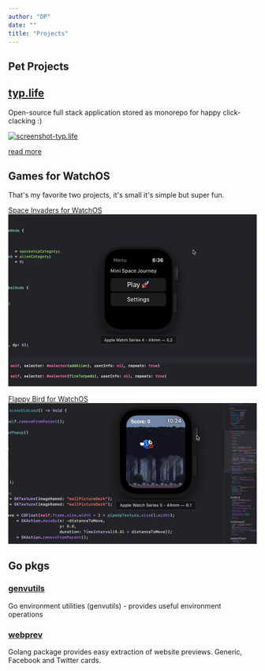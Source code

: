 ```yaml
---
author: "DP"
date: ""
title: "Projects"
---
```


## Pet Projects

## [typ.life](https://typ.life)

Open-source full stack application stored as monorepo for happy click-clacking :)

[![screenshot-typ.life](/img/typ.life/screenshot-typ.life.jpg)](https://github.com/lalabuy948/typing)

[read more](/posts/typ.life/)

## Games for WatchOS

That's my favorite two projects, it's small it's simple but super fun.

[Space Invaders for WatchOS ![gameplay](https://github.com/lalabuy948/MiniSpaceJourney/raw/develop/github/0.0.1/record-0.0.1.gif)](https://github.com/lalabuy948/MiniSpaceJourney)

[Flappy Bird for WatchOS ![gameplay](https://raw.githubusercontent.com/lalabuy948/TinyRage/develop/github/1.0/gameplay-1.0.gif)](https://github.com/lalabuy948/TinyRage)

## Go pkgs

### [genvutils](https://pkg.go.dev/github.com/lalabuy948/genvutils?tab=overview)
Go environment utilities (genvutils) - provides useful environment operations

### [webprev](https://github.com/lalabuy948/webprev)
Golang package provides easy extraction of website previews. Generic, Facebook and Twitter cards.
